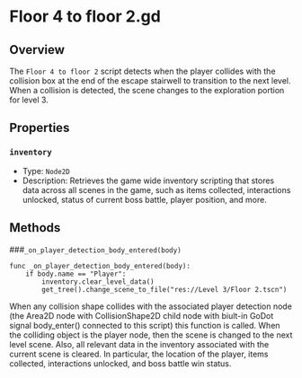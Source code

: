 # Floor 4 to floor 2.gd

## Overview
The `Floor 4 to floor 2` script detects when the player collides with the collision box at the end of the escape stairwell to transition to the next level. When a collision is detected, the scene changes to the exploration portion for level 3.

## Properties

### `inventory`

- Type: `Node2D`
- Description: Retrieves the game wide inventory scripting that stores data across all scenes in the game, such as items collected, interactions unlocked, status of current boss battle, player position, and more.

## Methods

###`_on_player_detection_body_entered(body)` 

```gdscript
func _on_player_detection_body_entered(body):
	if body.name == "Player":
		inventory.clear_level_data()
		get_tree().change_scene_to_file("res://Level 3/Floor 2.tscn")
```
When any collision shape collides with the associated player detection node (the Area2D node with CollisionShape2D child node with biult-in GoDot signal body_enter() connected to this script) this function is called. When the colliding object is the player node, then the scene is changed to the next level scene. Also, all relevant data in the inventory associated with the current scene is cleared. In particular, the location of the player, items collected, interactions unlocked, and boss battle win status.